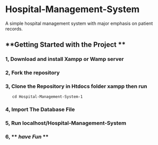 # Hospital-Management-System
A simple hospital management system with major emphasis on patient records.

## **Getting Started with the Project **

### 1, Download and install Xampp or Wamp  server 

### 2, Fork the repository

### 3, Clone the Repository in Htdocs folder  xampp then run 
```git clone https://github.com/richarddushime/Hospital-Management-System-1.git
   cd Hospital-Management-System-1

```

### 4, Import The Database File 

### 5, Run localhost/Hospital-Management-System 

### 6, ** _have Fun_ **
